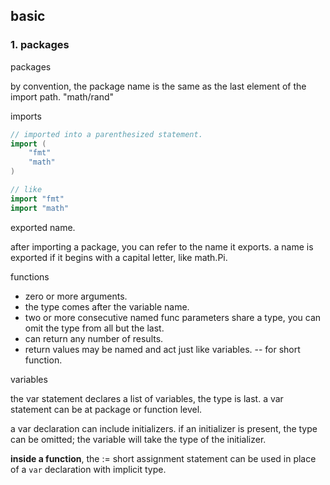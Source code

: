 ## basic

### 1. packages

packages

by convention, the package name is the same as the last element of the import path. "math/rand"

imports

```go
// imported into a parenthesized statement.
import (
    "fmt"
    "math"
)

// like
import "fmt"
import "math"

```

exported name.

after importing a package, you can refer to the name it exports.
a name is exported if it begins with a capital letter, like math.Pi.


functions

* zero or more arguments. 
* the type comes after the variable name.
* two or more consecutive named func parameters share a type, you can omit the type from all but the last.
* can return any number of results.
* return values may be named and act just like variables. -- for short function.


variables

the var statement declares a list of variables, the type is last.
a var statement can be at package or function level.

a var declaration can include initializers. if an initializer is present, the type can be omitted; the variable will take the type of the initializer.

**inside a function**, the := short assignment statement can be used in place of a `var` declaration with implicit type.

